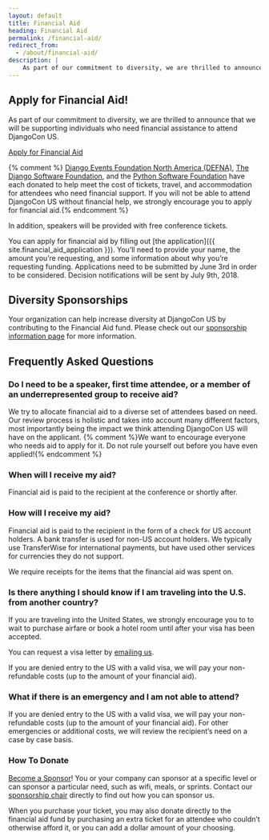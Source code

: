 ```yaml
---
layout: default
title: Financial Aid
heading: Financial Aid
permalink: /financial-aid/
redirect_from:
  - /about/financial-aid/
description: |
    As part of our commitment to diversity, we are thrilled to announce that we will be supporting individuals who need financial assistance to attend DjangoCon US
---
```


## Apply for Financial Aid!

As part of our commitment to diversity, we are thrilled to announce that we will be supporting individuals who need financial assistance to attend DjangoCon US.

<div class="row column">
    <div class="medium-5 medium-centered column">
        <div class="button-group expanded">
            <a class="button hollow theme-shakespeare" href="{{ site.financial_aid_application }}">Apply for Financial Aid</a>
        </div>
    </div>
</div>

{% comment %}
[Django Events Foundation North America (DEFNA)](http://www.defna.org/), [The Django Software Foundation](https://www.djangoproject.com/foundation/), and the [Python Software Foundation](https://www.python.org/psf/) have each donated to help meet the cost of tickets, travel, and accommodation for attendees who need financial support. If you will not be able to attend DjangoCon US without financial help, we strongly encourage you to apply for financial aid.{% endcomment %}

In addition, speakers will be provided with free conference tickets.

You can apply for financial aid by filling out [the application]({{ site.financial_aid_application }}). You’ll need to provide your name, the amount you’re requesting, and some information about why you’re requesting funding. Applications need to be submitted by June 3rd in order to be considered. Decision notifications will be sent by July 9th, 2018.

## Diversity Sponsorships

Your organization can help increase diversity at DjangoCon US by contributing to the Financial Aid fund. Please check out our [sponsorship information page](/sponsors/information/) for more information.

## Frequently Asked Questions

### Do I need to be a speaker, first time attendee, or a member of an underrepresented group to receive aid?

We try to allocate financial aid to a diverse set of attendees based on need. Our review process is holistic and takes into account many different factors, most importantly being the impact we think attending DjangoCon US will have on the applicant. {% comment %}We want to encourage everyone who needs aid to apply for it. Do not rule yourself out before you have even applied!{% endcomment %}

### When will I receive my aid?

Financial aid is paid to the recipient at the conference or shortly after.

### How will I receive my aid?

Financial aid is paid to the recipient in the form of a check for US account holders. A bank transfer is used for non-US account holders. We typically use TransferWise for international payments, but have used other services for currencies they do not support.

We require receipts for the items that the financial aid was spent on.

### Is there anything I should know if I am traveling into the U.S. from another country?

If you are traveling into the United States, we strongly encourage you to to wait to purchase airfare or book a hotel room until after your visa has been accepted.

You can request a visa letter by <a href="mailto:{{site.visa_email}}">emailing us</a>.

If you are denied entry to the US with a valid visa, we will pay your non-refundable costs (up to the amount of your financial aid).

### What if there is an emergency and I am not able to attend?

If you are denied entry to the US with a valid visa, we will pay your non-refundable costs (up to the amount of your financial aid). For other emergencies or additional costs, we will review the recipient’s need on a case by case basis.

### How To Donate

[Become a Sponsor](/sponsors/information/)! You or your company can sponsor at a specific level or can sponsor a particular need, such as wifi, meals, or sprints. Contact our <a href="mailto:{{site.sponsors_email}}">sponsorship chair</a> directly to find out how you can sponsor us.

When you purchase your ticket, you may also donate directly to the financial aid fund by purchasing an extra ticket for an attendee who couldn’t otherwise afford it, or you can add a dollar amount of your choosing.
